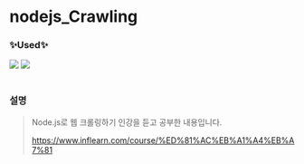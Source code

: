 # nodejs_Crawling

<h3>✨Used✨</h3>
<div>
  <img src="https://img.shields.io/badge/Node.js-339933?style=for-the-badge&logo=Node.js&logoColor=white"/>
  <img src="https://img.shields.io/badge/Puppeteer-40B5A4?style=for-the-badge&logo=Puppeteer&logoColor=white"/>
</div>
<br/>

### 설명
> Node.js로 웹 크롤링하기 인강을 듣고 공부한 내용입니다.
>
> https://www.inflearn.com/course/%ED%81%AC%EB%A1%A4%EB%A7%81
